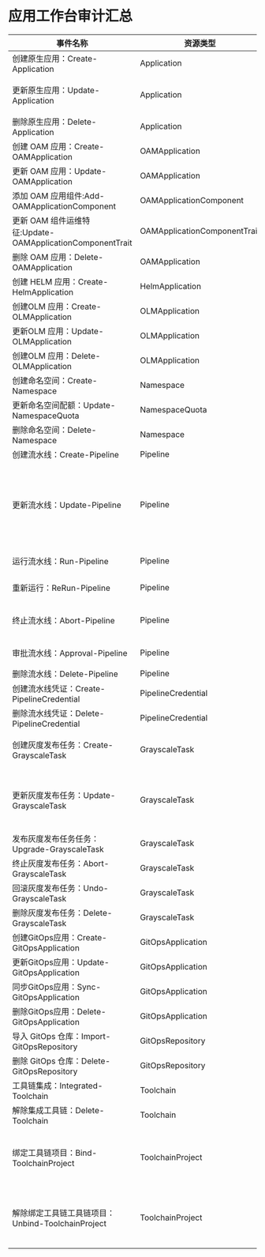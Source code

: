 # 应用工作台审计汇总

| 事件名称    |  资源类型   |  备注   |
| --- | --- | --- |
| 创建原生应用：Create-Application | Application |     |
| 更新原生应用：Update-Application | Application | 编辑yaml、创建版本快照、回滚 |
| 删除原生应用：Delete-Application | Application |     |
| 创建 OAM 应用：Create-OAMApplication | OAMApplication |     |
| 更新 OAM 应用：Update-OAMApplication | OAMApplication | 编辑yaml |
| 添加 OAM 应用组件:Add-OAMApplicationComponent | OAMApplicationComponent | 添加组件 |
| 更新 OAM 组件运维特征:Update-OAMApplicationComponentTrait | OAMApplicationComponentTrait | 更新应用组件运维特征 |
| 删除 OAM 应用：Delete-OAMApplication | OAMApplication |     |
| 创建 HELM 应用：Create-HelmApplication | HelmApplication |     |
| 创建OLM 应用：Create-OLMApplication | OLMApplication |     |
| 更新OLM 应用：Update-OLMApplication | OLMApplication |     |
| 创建OLM 应用：Delete-OLMApplication | OLMApplication |     |
| 创建命名空间：Create-Namespace | Namespace |     |
| 更新命名空间配额：Update-NamespaceQuota | NamespaceQuota |     |
| 删除命名空间：Delete-Namespace | Namespace |     |
| 创建流水线：Create-Pipeline | Pipeline |     |
| 更新流水线：Update-Pipeline | Pipeline | 包含所有的更新操作(编辑jenkinsfile、编辑配置、编辑图形化、) |
| 运行流水线：Run-Pipeline | Pipeline | 立即运行c奥做 |
| 重新运行：ReRun-Pipeline | Pipeline | 重新执行操作 |
| 终止流水线：Abort-Pipeline | Pipeline | 终止操作+审批步骤的终止操作 |
| 审批流水线：Approval-Pipeline | Pipeline | 审批通过流水线 |
| 删除流水线：Delete-Pipeline | Pipeline |     |
| 创建流水线凭证：Create-PipelineCredential | PipelineCredential |     |
| 删除流水线凭证：Delete-PipelineCredential | PipelineCredential |     |
| 创建灰度发布任务：Create-GrayscaleTask | GrayscaleTask | 是否要区分是蓝绿还是金丝雀 |
| 更新灰度发布任务：Update-GrayscaleTask | GrayscaleTask | 更新发布任务、更新版本、编辑yaml、更新实例数 |
| 发布灰度发布任务任务：Upgrade-GrayscaleTask | GrayscaleTask |     |
| 终止灰度发布任务：Abort-GrayscaleTask | GrayscaleTask |     |
| 回滚灰度发布任务：Undo-GrayscaleTask | GrayscaleTask |     |
| 删除灰度发布任务：Delete-GrayscaleTask | GrayscaleTask |     |
| 创建GitOps应用：Create-GitOpsApplication | GitOpsApplication |     |
| 更新GitOps应用：Update-GitOpsApplication | GitOpsApplication |     |
| 同步GitOps应用：Sync-GitOpsApplication | GitOpsApplication |     |
| 删除GitOps应用：Delete-GitOpsApplication | GitOpsApplication |     |
| 导入 GitOps 仓库：Import-GitOpsRepository | GitOpsRepository |     |
| 删除 GitOps 仓库：Delete-GitOpsRepository | GitOpsRepository |     |
| 工具链集成：Integrated-Toolchain | Toolchain |     |
| 解除集成工具链：Delete-Toolchain | Toolchain |     |
| 绑定工具链项目：Bind-ToolchainProject | ToolchainProject | jira、gitlab 支持 管理员视觉下sonarqube 也支持 |
| 解除绑定工具链工具链项目：Unbind-ToolchainProject | ToolchainProject | jira、gitlab 支持 管理员视觉下sonarqube 也支持 |